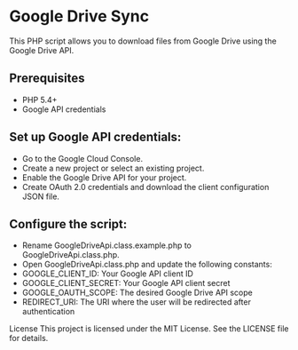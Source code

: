# Google Drive Sync

This PHP script allows you to download files from Google Drive using the Google Drive API.

## Prerequisites

- PHP 5.4+
- Google API credentials

## Set up Google API credentials:

- Go to the Google Cloud Console.
- Create a new project or select an existing project.
- Enable the Google Drive API for your project.
- Create OAuth 2.0 credentials and download the client configuration JSON file.
## Configure the script:

- Rename GoogleDriveApi.class.example.php to GoogleDriveApi.class.php.
- Open GoogleDriveApi.class.php and update the following constants:
- GOOGLE_CLIENT_ID: Your Google API client ID
- GOOGLE_CLIENT_SECRET: Your Google API client secret
- GOOGLE_OAUTH_SCOPE: The desired Google Drive API scope
- REDIRECT_URI: The URI where the user will be redirected after authentication


License
This project is licensed under the MIT License. See the LICENSE file for details.
